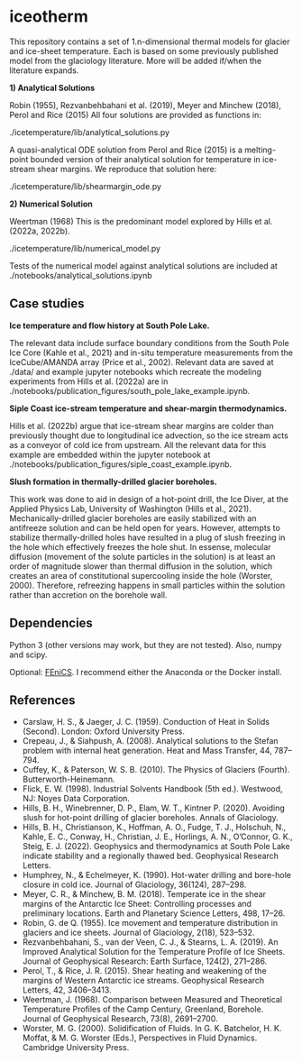 # iceotherm

This repository contains a set of 1.n-dimensional thermal models for glacier and ice-sheet temperature. Each is based on some previously published model from the glaciology literature. More will be added if/when the literature expands.

**1) Analytical Solutions**

Robin (1955), Rezvanbehbahani et al. (2019), Meyer and Minchew (2018), Perol and Rice (2015)
All four solutions are provided as functions in:

./icetemperature/lib/analytical_solutions.py

A quasi-analytical ODE solution from Perol and Rice (2015) is a melting-point bounded version of their analytical solution for temperature in ice-stream shear margins. We reproduce that solution here:

./icetemperature/lib/shearmargin_ode.py

**2) Numerical Solution**

Weertman (1968)
This is the predominant model explored by Hills et al. (2022a, 2022b).

./icetemperature/lib/numerical_model.py

Tests of the numerical model against analytical solutions are included at ./notebooks/analytical_solutions.ipynb

Case studies
---

**Ice temperature and flow history at South Pole Lake.** 

The relevant data include surface boundary conditions from the South Pole Ice Core (Kahle et al., 2021) and in-situ temperature measurements from the IceCube/AMANDA array (Price et al., 2002). Relevant data are saved at ./data/ and example jupyter notebooks which recreate the modeling experiments from Hills et al. (2022a) are in ./notebooks/publication_figures/south_pole_lake_example.ipynb.

**Siple Coast ice-stream temperature and shear-margin thermodynamics.** 

Hills et al. (2022b) argue that ice-stream shear margins are colder than previously thought due to longitudinal ice advection, so the ice stream acts as a conveyor of cold ice from upstream. All the relevant data for this example are embedded within the jupyter notebook at ./notebooks/publication_figures/siple_coast_example.ipynb.


**Slush formation in thermally-drilled glacier boreholes.** 

This work was done to aid in design of a hot-point drill, the Ice Diver, at the Applied Physics Lab, University of Washington (Hills et al., 2021). Mechanically-drilled glacier boreholes are easily stabilized with an antifreeze solution and can be held open for years. However, attempts to stabilize thermally-drilled holes have resulted in a plug of slush freezing in the hole which effectively freezes the hole shut. In essense, molecular diffusion (movement of the solute particles in the solution) is at least an order of magnitude slower than thermal diffusion in the solution, which creates an area of constitutional supercooling inside the hole (Worster, 2000). Therefore, refreezing happens in small particles within the solution rather than accretion on the borehole wall.

Dependencies
---

Python 3 (other versions may work, but they are not tested). Also, numpy and scipy.

Optional:
[FEniCS]. I recommend either the Anaconda or the Docker install.

References
---

- Carslaw, H. S., & Jaeger, J. C. (1959). Conduction of Heat in Solids (Second). London: Oxford University Press.
- Crepeau, J., & Siahpush, A. (2008). Analytical solutions to the Stefan problem with internal heat generation. Heat and Mass Transfer, 44, 787–794.
- Cuffey, K., & Paterson, W. S. B. (2010). The Physics of Glaciers (Fourth). Butterworth-Heinemann.
- Flick, E. W. (1998). Industrial Solvents Handbook (5th ed.). Westwood, NJ: Noyes Data Corporation.
- Hills, B. H., Winebrenner, D. P., Elam, W. T., Kintner P. (2020). Avoiding slush for hot-point drilling of glacier boreholes. Annals of Glaciology.
- Hills, B. H., Christianson, K., Hoffman, A. O., Fudge, T. J., Holschuh, N., Kahle, E. C., Conway, H., Christian, J. E., Horlings, A. N., O’Connor, G. K., Steig, E. J. (2022). Geophysics and thermodynamics at South Pole Lake indicate stability and a regionally thawed bed. Geophysical Research Letters.
- Humphrey, N., & Echelmeyer, K. (1990). Hot-water drilling and bore-hole closure in cold ice. Journal of Glaciology, 36(124), 287–298.
- Meyer, C. R., & Minchew, B. M. (2018). Temperate ice in the shear margins of the Antarctic Ice Sheet: Controlling processes and preliminary locations. Earth and Planetary Science Letters, 498, 17–26.
- Robin, G. de Q. (1955). Ice movement and temperature distribution in glaciers and ice sheets. Journal of Glaciology, 2(18), 523–532.
- Rezvanbehbahani, S., van der Veen, C. J., & Stearns, L. A. (2019). An Improved Analytical Solution for the Temperature Profile of Ice Sheets. Journal of Geophysical Research: Earth Surface, 124(2), 271–286.
- Perol, T., & Rice, J. R. (2015). Shear heating and weakening of the margins of Western Antarctic ice streams. Geophysical Research Letters, 42, 3406–3413.
- Weertman, J. (1968). Comparison between Measured and Theoretical Temperature Profiles of the Camp Century, Greenland, Borehole. Journal of Geophysical Research, 73(8), 2691–2700.
- Worster, M. G. (2000). Solidification of Fluids. In G. K. Batchelor, H. K. Moffat, & M. G. Worster (Eds.), Perspectives in Fluid Dynamics. Cambridge University Press.

[FEniCS]: https://fenicsproject.org/
